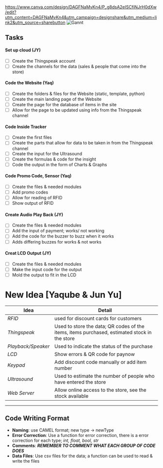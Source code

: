 https://www.canva.com/design/DAGFNaMvKn4/P_g8dsA2eISCfiNJrH0dXw/edit?utm_content=DAGFNaMvKn4&utm_campaign=designshare&utm_medium=link2&utm_source=sharebutton
![Gannt](https://github.com/yaquire/IOTproject/assets/136306256/c9b63d19-ab84-438e-a757-37a9bf56179b)

## Tasks
#### Set up cloud (JY)
- [ ]   Create the Thingspeak account
- [ ] Create the channels for the data (sales & people that come into the store)
#### Code the Website (Yaq)
- [ ] Create the folders & files for the Website (static, template, python)
- [ ] Create the main landing page of the Website 
- [ ] Create the page for the database of items in the site
- [ ] Allow for the page to be updated using info from the Thingspeak channel
#### Code Inside Tracker 
- [ ] Create the first files 
- [ ] Create the parts that allow for data to be taken in from the Thingspeak channel
- [ ] Create the input for the Ultrasound
- [ ] Create the formulas & code for the insight 
- [ ] Code the output in the form of Charts & Graphs

#### Code Promo Code, Sensor (Yaq)
- [ ] Create the files & needed modules
- [ ] Add promo codes 
- [ ] Allow for reading of RFID 
- [ ] Show output of RFID 

#### Create Audio Play Back (JY)
- [ ] Create the files & needed modules
- [ ] Add the input of payment; works/ not working 
- [ ] Add the code for the buzzer to buzz when it works 
- [ ] Adds differing buzzes for works & not works 

#### Creat LCD Output (JY)
- [ ] Create the files & needed modules
- [ ] Make the input code for the output 
- [ ] Mold the output to fit in the LCD

# New Idea [Yaqube & Jun Yu]

| Idea               | Detail                                                                                       |
| ------------------ | -------------------------------------------------------------------------------------------- |
| *RFID*             | used for discount cards for customers                                                        |
| *Thingspeak*       | Used to store the data; QR codes of the items, items purchased, estimated stock in the store |
| *Playback/Speaker* | Used to indicate the status of the purchase                                                  |
| *LCD*              | Show errors & QR code for paynow                                                             |
| *Keypad*           | Add discount code manually or add item number                                                |
| *Ultrasound*       | Used to estimate the number of people who have entered the store                             |
| *Web Server*       | Allow online access to the store, see the stock available                                    |

---
## Code Writing Format
- **Naming**: use CAMEL format; new type -> newType 
- **Error Correction**: Use a function for error correction, there is a error correction for each type; *int, float, bool, str*
- **Comments**: ***REMEMBER TO COMMENT WHAT EACH GROUP OF CODE DOES***
- **Data Files**: Use csv files for the data; a function can be used to read & write the files
